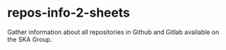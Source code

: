 # repos-info-2-sheets
Gather information about all repositories in Github and Gitlab available on the SKA Group.
